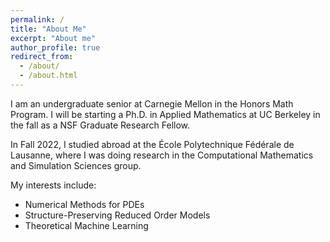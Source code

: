```yaml
---
permalink: /
title: "About Me"
excerpt: "About me"
author_profile: true
redirect_from: 
  - /about/
  - /about.html
---
```


I am an undergraduate senior at Carnegie Mellon in the Honors Math Program. I will be starting a Ph.D. in Applied Mathematics at UC Berkeley in the fall as a NSF Graduate Research Fellow.

In Fall 2022, I studied abroad at the École Polytechnique Fédérale de Lausanne, where I was doing research in the Computational Mathematics and Simulation Sciences group.

My interests include:
- Numerical Methods for PDEs
- Structure-Preserving Reduced Order Models
- Theoretical Machine Learning

